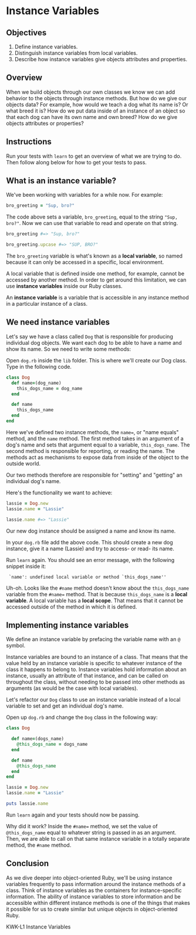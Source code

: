 # Instance Variables

## Objectives

1. Define instance variables.
2. Distinguish instance variables from local variables.
3. Describe how instance variables give objects attributes and properties.

## Overview

When we build objects through our own classes we know we can add behavior to the
objects through instance methods. But how do we give our objects data? For
example, how would we teach a dog what its name is? Or what breed it is? How do
we put data inside of an instance of an object so that each dog can have its own
name and own breed? How do we give objects attributes or properties?

## Instructions

Run your tests with `learn` to get an overview of what we are trying to do. Then
follow along below for how to get your tests to pass.

## What is an instance variable?

We've been working with variables for a while now. For example:

```ruby
bro_greeting = "Sup, bro?"
```

The code above sets a variable, `bro_greeting`, equal to the string `"Sup, bro?"`. Now we can use that variable to read and operate on that string.

```ruby
bro_greeting #=> "Sup, bro?"

bro_greeting.upcase #=> "SUP, BRO?"
```

The `bro_greeting` variable is what's known as a **local variable**, so named
because it can only be accessed in a specific, local environment.

A local variable that is defined inside one method, for example, cannot be
accessed by another method. In order to get around this limitation, we can use
**instance variables** inside our Ruby classes.

An **instance variable** is a variable that is accessible in any instance method
in a particular instance of a class.

## We need instance variables

 Let's say we have a class called `Dog` that is responsible for producing
individual dog objects. We want each dog to be able to have a name and show its
name. So we need to write some methods:

Open `dog.rb` inside the `lib` folder. This is where we'll create our Dog class.
Type in the following code.

```ruby
class Dog
  def name=(dog_name)
    this_dogs_name = dog_name
  end

  def name
    this_dogs_name
  end
end
```

Here we've defined two instance methods, the `name=`, or "name equals" method,
and the `name` method. The first method takes in an argument of a dog's name and
sets that argument equal to a variable, `this_dogs_name`. The second method is
responsible for reporting, or reading the name. The methods act as mechanisms to
expose data from inside of the object to the outside world.

Our two methods therefore are responsible for "setting" and "getting" an individual dog's name.

Here's the functionality we want to achieve:

```ruby
lassie = Dog.new
lassie.name = "Lassie"

lassie.name #=> "Lassie"
```

Our new dog instance should be assigned a name and know its name.

In your `dog.rb` file add the above code. This should create a new dog instance, give it a name (Lassie) and try to access- or read- its name.

Run `learn` again. You should see an error message, with the following snippet inside it:

```
 `name': undefined local variable or method `this_dogs_name''
```

Uh-oh. Looks like the `#name` method doesn't know about the `this_dogs_name`
variable from the `#name=` method. That is because `this_dogs_name` is a **local
variable**. A local variable has a **local scope**. That means that it cannot be
accessed outside of the method in which it is defined.

## Implementing instance variables

We define an instance variable by prefacing the variable name with an `@` symbol.

Instance variables are bound to an instance of a class. That means that the
value held by an instance variable is specific to whatever instance of the class
it happens to belong to. Instance variables hold information about an instance,
usually an attribute of that instance, and can be called on throughout the
class, without needing to be passed into other methods as arguments (as would be
the case with local variables).

Let's refactor our `Dog` class to use an instance variable instead of a local
variable to set and get an individual dog's name.

Open up `dog.rb` and change the `Dog` class in the following way:

```ruby
class Dog

  def name=(dogs_name)
    @this_dogs_name = dogs_name
  end

  def name
    @this_dogs_name
  end
end

lassie = Dog.new
lassie.name = "Lassie"

puts lassie.name

```

 Run `learn` again and your tests should now be passing.

Why did it work? Inside the `#name=` method, we set the value of
`@this_dogs_name` equal to whatever string is passed in as an argument. Then, we
are able to call on that same instance variable in a totally separate method,
the `#name` method.

## Conclusion

As we dive deeper into object-oriented Ruby, we'll be using instance variables
frequently to pass information around the instance methods of a class. Think of
instance variables as the containers for instance-specific information. The
ability of instance variables to store information and be accessible within
different instance methods is one of the things that makes it possible for us to
create similar but unique objects in object-oriented Ruby.

<p data-visibility='hidden'>KWK-L1 Instance Variables</p>
